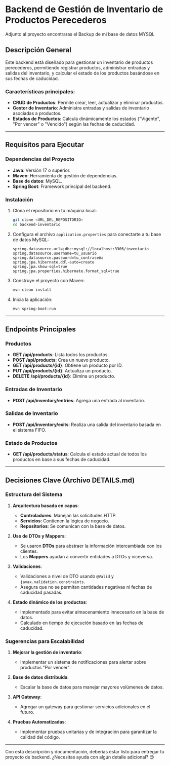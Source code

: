 # Backend de Gestión de Inventario de Productos Perecederos

Adjunto al proyecto encontraras el Backup de mi base de datos MYSQL 

## Descripción General
Este backend está diseñado para gestionar un inventario de productos perecederos, permitiendo registrar productos, administrar entradas y salidas del inventario, y calcular el estado de los productos basándose en sus fechas de caducidad.

### Características principales:
- **CRUD de Productos**: Permite crear, leer, actualizar y eliminar productos.
- **Gestor de Inventario**: Administra entradas y salidas de inventario asociadas a productos.
- **Estados de Productos**: Calcula dinámicamente los estados ("Vigente", "Por vencer" o "Vencido") según las fechas de caducidad.

---

## Requisitos para Ejecutar

### Dependencias del Proyecto
- **Java**: Versión 17 o superior.
- **Maven**: Herramienta de gestión de dependencias.
- **Base de datos**: MySQL.
- **Spring Boot**: Framework principal del backend.

### Instalación
1. Clona el repositorio en tu máquina local:
   ```bash
   git clone <URL_DEL_REPOSITORIO>
   cd backend-inventario
   ```

2. Configura el archivo `application.properties` para conectarte a tu base de datos MySQL:
   ```properties
   spring.datasource.url=jdbc:mysql://localhost:3306/inventario
   spring.datasource.username=tu_usuario
   spring.datasource.password=tu_contraseña
   spring.jpa.hibernate.ddl-auto=create
   spring.jpa.show-sql=true
   spring.jpa.properties.hibernate.format_sql=true
   ```

3. Construye el proyecto con Maven:
   ```bash
   mvn clean install
   ```

4. Inicia la aplicación:
   ```bash
   mvn spring-boot:run
   ```

---

## Endpoints Principales

### Productos
- **GET /api/products**: Lista todos los productos.
- **POST /api/products**: Crea un nuevo producto.
- **GET /api/products/{id}**: Obtiene un producto por ID.
- **PUT /api/products/{id}**: Actualiza un producto.
- **DELETE /api/products/{id}**: Elimina un producto.

### Entradas de Inventario
- **POST /api/inventory/entries**: Agrega una entrada al inventario.

### Salidas de Inventario
- **POST /api/inventory/exits**: Realiza una salida del inventario basada en el sistema FIFO.

### Estado de Productos
- **GET /api/products/status**: Calcula el estado actual de todos los productos en base a sus fechas de caducidad.

---

## Decisiones Clave (Archivo DETAILS.md)

### Estructura del Sistema
1. **Arquitectura basada en capas**:
   - **Controladores**: Manejan las solicitudes HTTP.
   - **Servicios**: Contienen la lógica de negocio.
   - **Repositorios**: Se comunican con la base de datos.

2. **Uso de DTOs y Mappers**:
   - Se usaron **DTOs** para abstraer la información intercambiada con los clientes.
   - Los **Mappers** ayudan a convertir entidades a DTOs y viceversa.

3. **Validaciones**:
   - Validaciones a nivel de DTO usando `@Valid` y `javax.validation.constraints`.
   - Asegura que no se permitan cantidades negativas ni fechas de caducidad pasadas.

4. **Estado dinámico de los productos**:
   - Implementado para evitar almacenamiento innecesario en la base de datos.
   - Calculado en tiempo de ejecución basado en las fechas de caducidad.

### Sugerencias para Escalabilidad
1. **Mejorar la gestión de inventario**:
   - Implementar un sistema de notificaciones para alertar sobre productos "Por vencer".

2. **Base de datos distribuida**:
   - Escalar la base de datos para manejar mayores volúmenes de datos.

3. **API Gateway**:
   - Agregar un gateway para gestionar servicios adicionales en el futuro.

4. **Pruebas Automatizadas**:
   - Implementar pruebas unitarias y de integración para garantizar la calidad del código.

---

Con esta descripción y documentación, deberías estar listo para entregar tu proyecto de backend. ¿Necesitas ayuda con algún detalle adicional? 😊

